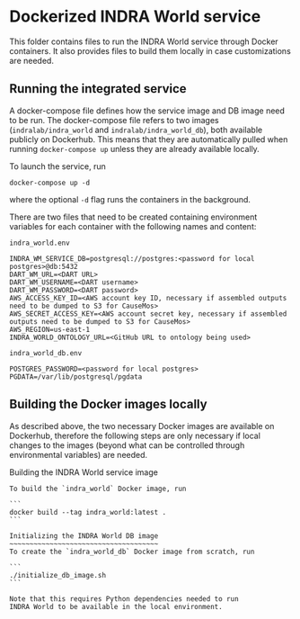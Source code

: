 Dockerized INDRA World service
==============================
This folder contains files to run the INDRA World service through Docker
containers. It also provides files to build them locally in case
customizations are needed.

Running the integrated service
------------------------------
A docker-compose file defines how the service image and DB image need to be
run. The docker-compose file refers to two images (`indralab/indra_world`
and `indralab/indra_world_db`), both available publicly
on Dockerhub. This means that they are automatically pulled when running
`docker-compose up` unless they are already available locally.

To launch the service, run

```
docker-compose up -d
```
where the optional `-d` flag runs the containers in the background.

There are two files that need to be created containing environment
variables for each container with the following names and content:

`indra_world.env`
```
INDRA_WM_SERVICE_DB=postgresql://postgres:<password for local postgres>@db:5432
DART_WM_URL=<DART URL>
DART_WM_USERNAME=<DART username>
DART_WM_PASSWORD=<DART password>
AWS_ACCESS_KEY_ID=<AWS account key ID, necessary if assembled outputs need to be dumped to S3 for CauseMos>
AWS_SECRET_ACCESS_KEY=<AWS account secret key, necessary if assembled outputs need to be dumped to S3 for CauseMos>
AWS_REGION=us-east-1
INDRA_WORLD_ONTOLOGY_URL=<GitHub URL to ontology being used>
```

`indra_world_db.env`
```
POSTGRES_PASSWORD=<password for local postgres>
PGDATA=/var/lib/postgresql/pgdata
```

Building the Docker images locally
-----------------------------------

As described above, the two necessary Docker images are available on Dockerhub,
therefore the following steps are only necessary if local changes to the
images (beyond what can be controlled through environmental variables)
are needed.

Building the INDRA World service image
~~~~~~~~~~~~~~~~~~~~~~~~~~~~~~~~~~~~~~
To build the `indra_world` Docker image, run

```
docker build --tag indra_world:latest .
```

Initializing the INDRA World DB image
~~~~~~~~~~~~~~~~~~~~~~~~~~~~~~~~~~~~~
To create the `indra_world_db` Docker image from scratch, run

```
./initialize_db_image.sh
```

Note that this requires Python dependencies needed to run
INDRA World to be available in the local environment.
